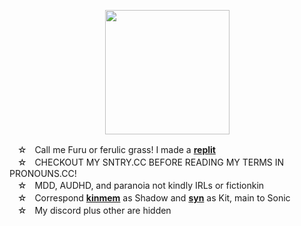 <p align="center">
<img src="https://media.discordapp.net/attachments/1196764336656502797/1242459740617838692/Untitled93_20240521195109.png?ex=664dea4d&is=664c98cd&hm=92c074aed406c3f2fe24cb3387131882b52506f873d8fc7a107945b4cdd6ca5b&"<width="199" height="199">
</p>

ㅤ☆ㅤCall me Furu or ferulic grass! I made a [**replit**](https://replit.com/@sebastiansis/twinkl)
\
ㅤ☆ㅤCHECKOUT MY SNTRY.CC BEFORE READING MY TERMS IN PRONOUNS.CC!
\
ㅤ☆ㅤMDD, AUDHD, and paranoia not kindly IRLs or fictionkin
\
ㅤ☆ㅤCorrespond [**kinmem**](https://fkin.carrd.co/#two) as Shadow and [**syn**](https://fkin.carrd.co/#two) as Kit, main to Sonic
\
ㅤ☆ㅤMy discord plus other are hidden